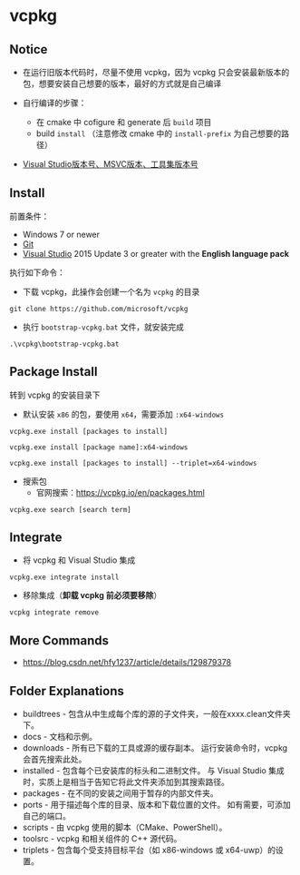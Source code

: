 # vcpkg

## Notice

- 在运行旧版本代码时，尽量不使用 vcpkg，因为 vcpkg 只会安装最新版本的包，想要安装自己想要的版本，最好的方式就是自己编译
- 自行编译的步骤：
    - 在 cmake 中 cofigure 和 generate 后 `build` 项目
    - build `install`  （注意修改 cmake 中的 `install-prefix` 为自己想要的路径）

- [Visual Studio版本号、MSVC版本、工具集版本号](https://blog.csdn.net/sanqima/article/details/117849324)

## Install

前置条件：

- Windows 7 or newer
- [Git](https://git-scm.com/downloads)
- [Visual Studio](https://visualstudio.microsoft.com/) 2015 Update 3 or greater with the **English language pack**

执行如下命令：

- 下载 vcpkg，此操作会创建一个名为 `vcpkg` 的目录

```
git clone https://github.com/microsoft/vcpkg
```

- 执行 `bootstrap-vcpkg.bat` 文件，就安装完成

```
.\vcpkg\bootstrap-vcpkg.bat
```

## Package Install

转到 vcpkg 的安装目录下

- 默认安装 `x86` 的包，要使用 `x64`，需要添加 `:x64-windows`

```
vcpkg.exe install [packages to install]
```

```
vcpkg.exe install [package name]:x64-windows
```

```
vcpkg.exe install [packages to install] --triplet=x64-windows
```

- 搜索包
    - 官网搜索：https://vcpkg.io/en/packages.html

```
vcpkg.exe search [search term]
```

## Integrate

- 将 vcpkg 和 Visual Studio 集成

```
vcpkg.exe integrate install
```

- 移除集成（**卸载 vcpkg 前必须要移除**）

```
vcpkg integrate remove
```

## More Commands

- https://blog.csdn.net/hfy1237/article/details/129879378

## Folder Explanations

- buildtrees - 包含从中生成每个库的源的子文件夹，一般在xxxx.clean文件夹下。
- docs - 文档和示例。
- downloads - 所有已下载的工具或源的缓存副本。 运行安装命令时，vcpkg 会首先搜索此处。
- installed - 包含每个已安装库的标头和二进制文件。 与 Visual Studio 集成时，实质上是相当于告知它将此文件夹添加到其搜索路径。
- packages - 在不同的安装之间用于暂存的内部文件夹。
- ports - 用于描述每个库的目录、版本和下载位置的文件。 如有需要，可添加自己的端口。
- scripts - 由 vcpkg 使用的脚本（CMake、PowerShell）。
- toolsrc - vcpkg 和相关组件的 C++ 源代码。
- triplets - 包含每个受支持目标平台（如 x86-windows 或 x64-uwp）的设置。

